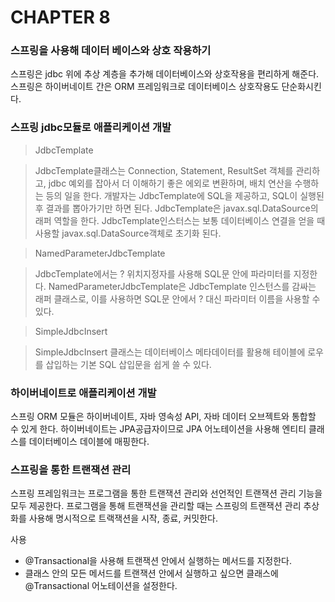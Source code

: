 # CHAPTER 8

### 스프링을 사용해 데이터 베이스와 상호 작용하기

스프링은 jdbc 위에 추상 계층을 추가해 데이터베이스와 상호작용을 편리하게 해준다. 스프링은 하이버네이트 간은 ORM 프레임워크로 데이터베이스 상호작용도 단순화시킨다.

### 스프링 jdbc모듈로 애플리케이션 개발

> JdbcTemplate

> JdbcTemplate클래스는 Connection, Statement, ResultSet 객체를 관리하고, jdbc 예외를 잡아서 더 이해하기 좋은 에외로 변환하며, 배치 연산을 수행하는 등의 일을 한다. 개발자는 JdbcTemplate에 SQL을 제공하고, SQL이 실행된 후 결과를 뽑아가기만 하면 된다. JdbcTemplate은 javax.sql.DataSource의 래퍼 역할을 한다. JdbcTemplate인스터스는 보통 데이터베이스 연결을 얻을 때 사용할 javax.sql.DataSource객체로 초기화 된다.

> NamedParameterJdbcTemplate

> JdbcTemplate에서는 ? 위치지정자를 사용해 SQL문 안에 파라미터를 지정한다. NamedParameterJdbcTemplate은 JdbcTemplate 인스턴스를 감싸는 래퍼 클래스로, 이를 사용하면 SQL문 안에서 ? 대신 파라미터 이름을 사용할 수 있다.

> SimpleJdbcInsert

> SimpleJdbcInsert 클래스는 데이터베이스 메타데이터를 활용해 테이블에 로우를 삽입하는 기본 SQL 삽입문을 쉽게 쓸 수 있다.

### 하이버네이트로 애플리케이션 개발

스프링 ORM 모듈은 하이버네이트, 자바 영속성 API, 자바 데이터 오브젝트와 통합할 수 있게 한다. 하이버네이트는 JPA공급자이므로 JPA 어노테이션을 사용해 엔티티 클래스를 데이터베이스 데이블에 매핑한다.

### 스프링을 통한 트랜잭션 관리

스프링 프레임워크는 프로그램을 통한 트랜잭션 관리와 선언적인 트랜잭션 관리 기능을 모두 제공한다. 프로그램을 통해 트랜잭션을 관리할 때는 스프링의 트랜잭션 관리 추상화를 사용해 명시적으로 트랙잭션을 시작, 종료, 커밋한다.

사용

- @Transactional을 사용해 트랜잭션 안에서 실행하는 메서드를 지정한다.
- 클래스 안의 모든 메서드를 트랜잭션 안에서 실행하고 싶으면 클래스에 @Transactional 어노테이션을 설정한다.
